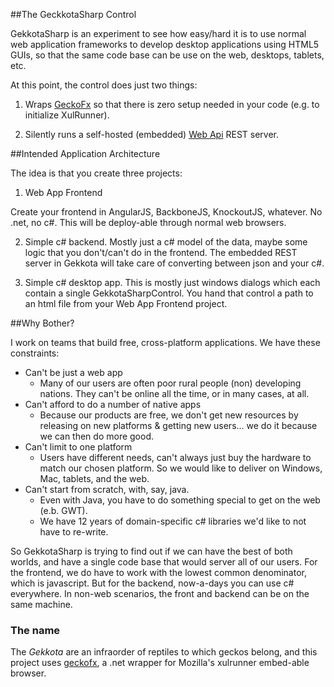 ##The GeckkotaSharp Control

GekkotaSharp is an experiment to see how easy/hard it is to use normal web application frameworks to develop  desktop applications using HTML5 GUIs, so that the same code base can be use on the web, desktops, tablets, etc.

At this point, the control does just two things:

1) Wraps [GeckoFx](https://bitbucket.org/geckofx) so that there is zero setup needed in your code (e.g. to initialize XulRunner).

2) Silently runs a self-hosted (embedded) [Web Api](http://www.asp.net/web-api) REST server.

##Intended Application Architecture

The idea is that you create three projects:

1) Web App Frontend

Create your frontend in AngularJS, BackboneJS, KnockoutJS, whatever. No .net, no c#. This will be deploy-able through normal web browsers.

2) Simple c# backend. Mostly just a c# model of the data, maybe some logic that you don't/can't do in the frontend. The embedded REST server in Gekkota will take care of converting between json and your c#.

3) Simple c# desktop app. This is mostly just windows dialogs which each contain a single GekkotaSharpControl. You hand that control a path to an html file from your Web App Frontend project.



##Why Bother?

I work on teams that build free, cross-platform applications. We have these constraints:

+ Can't be just a web app
  + Many of our users are often poor rural people (non) developing nations. They can't be online all the time, or in many cases, at all. 
+ Can't afford to do a number of native apps
  + Because our products are free, we don't get new resources by releasing on new platforms & getting new users... we do it because we can then do more good.
+ Can't limit to one platform
  + Users have different needs, can't always just buy the hardware to match our chosen platform. So we would like to deliver on Windows, Mac, tablets, and the web. 
+ Can't start from scratch, with, say, java.
  + Even with Java, you have to do something special to get on the web (e.b. GWT).
  + We have 12 years of domain-specific c# libraries we'd like to not have to re-write.

So GekkotaSharp is trying to find out if we can have the best of both worlds, and have a single code base that would server all of our users. For the frontend, we do have to work with the lowest common denominator, which is javascript. But for the backend, now-a-days you can use c# everywhere. In non-web scenarios, the front and backend can be on the same machine.

### The name
 The <i>Gekkota</i> are an infraorder of reptiles to which geckos belong, and this project uses [geckofx](https://bitbucket.org/geckofx), a .net wrapper for Mozilla's xulrunner embed-able browser.